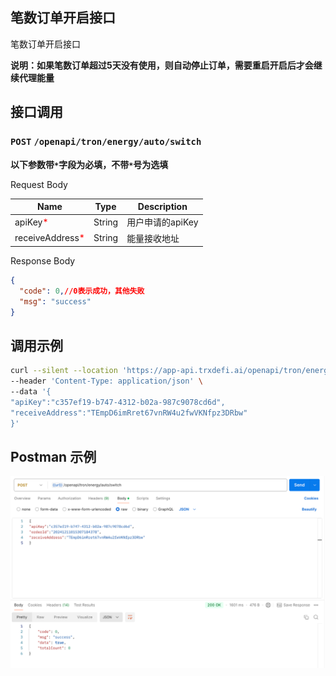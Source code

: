 ## 笔数订单开启接口
笔数订单开启接口

**说明：如果笔数订单超过5天没有使用，则自动停止订单，需要重启开启后才会继续代理能量**

## 接口调用
### `POST` `/openapi/tron/energy/auto/switch`
**以下参数带`*`字段为必填，不带`*`号为选填**

Request Body

| Name                                           | Type   | Description |
|------------------------------------------------|--------|------------|
| apiKey<span style="color:red">*</span>         | String | 用户申请的apiKey |
| receiveAddress<span style="color:red">*</span> | String | 能量接收地址 |


Response Body
```JSON
{
  "code": 0,//0表示成功，其他失败
  "msg": "success"
}

```

## 调用示例
```bash
curl --silent --location 'https://app-api.trxdefi.ai/openapi/tron/energy/auto/switch' \
--header 'Content-Type: application/json' \
--data '{
"apiKey":"c357ef19-b747-4312-b02a-987c9078cd6d",
"receiveAddress":"TEmpD6imRret67vnRW4u2fwVKNfpz3DRbw"
}'

```

## Postman 示例

![img.png](img/auto_switch.png)
